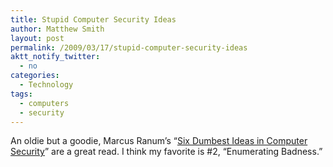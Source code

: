 ```yaml
---
title: Stupid Computer Security Ideas
author: Matthew Smith
layout: post
permalink: /2009/03/17/stupid-computer-security-ideas
aktt_notify_twitter:
  - no
categories:
  - Technology
tags:
  - computers
  - security
---
```

An oldie but a goodie, Marcus Ranum&#8217;s &#8220;[Six Dumbest Ideas in Computer Security][1]&#8221; are a great read. I think my favorite is #2, &#8220;Enumerating Badness.&#8221;

 [1]: http://www.ranum.com/security/computer_security/editorials/dumb/
